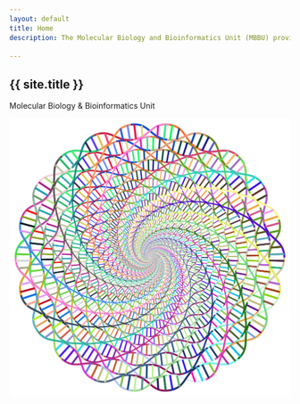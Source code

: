 ```yaml
---
layout: default
title: Home
description: The Molecular Biology and Bioinformatics Unit (MBBU) provides relevant expertise to facilitate molecular biology and bioinformatics components of icipe research across themes, while also spearheading research projects that employ and develop cutting-edge molecular and bioinformatics techniques applicable to modern insect science. The unit includes general molecular biology laboratories, the Martin Lüscher Emerging Infectious Diseases (ML-EID) Laboratory facility and a bioinformatics hub. MBBU is actively engaged in training and mentoring young scholars, as part of icipe's endeavour to equip future generations of scientists with skills that will enhance the use insect science to address Africa's current and future developmental needs. Current studies include understanding the ecology of plant and animal diseases, diversity and population genetics of medically and economically important arthropod taxa, pathogen and endosymbiont diagnostics, genomics and bioinformatics. MBBU has strong links across icipe’s themes, programmes and projects, as well as collaborations within Africa, Europe and North America. The MBBU staff and student population is multi-cultural and multi-national, providing an intellectually dynamic workspace. At any one time, there are five to 10 postgraduate students, as well as several interns in the Unit.

---
```


<div
  class="flex flex-1 flex-wrap flex-col md:flex-row  items-center justify-between w-full m-auto p-8 md:px-16 dark:bg-gray-800">
  <div class="flex flex-col py-16 text-center md:text-start">
    <h2 class="mb-4 font-semibold text-8xl text-blue-800 dark:text-blue-400">
      {{ site.title }}
    </h2>
    <p class="mb-4 text-xl text-gray-500 dark:text-gray-400">
      Molecular Biology & Bioinformatics Unit
    </p>
  </div>
  <div class="flex flex-col items-center justify-center w-2/5 overflow-hidden">
    <img src="/assets/img/dna.svg" alt="illustration" class="w-full dna-img">
  </div>
</div>
